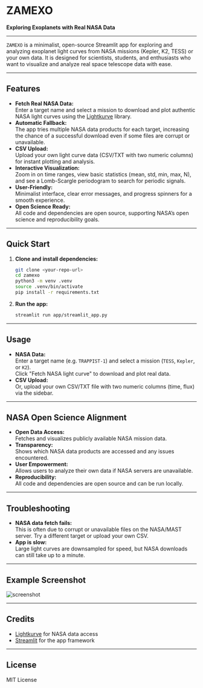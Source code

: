 # ZAMEXO

**Exploring Exoplanets with Real NASA Data**

---

`ZAMEXO` is a minimalist, open-source Streamlit app for exploring and analyzing exoplanet light curves from NASA missions (Kepler, K2, TESS) or your own data. It is designed for scientists, students, and enthusiasts who want to visualize and analyze real space telescope data with ease.

---

## Features

- **Fetch Real NASA Data:**  
  Enter a target name and select a mission to download and plot authentic NASA light curves using the [Lightkurve](https://docs.lightkurve.org/) library.
- **Automatic Fallback:**  
  The app tries multiple NASA data products for each target, increasing the chance of a successful download even if some files are corrupt or unavailable.
- **CSV Upload:**  
  Upload your own light curve data (CSV/TXT with two numeric columns) for instant plotting and analysis.
- **Interactive Visualization:**  
  Zoom in on time ranges, view basic statistics (mean, std, min, max, N), and see a Lomb-Scargle periodogram to search for periodic signals.
- **User-Friendly:**  
  Minimalist interface, clear error messages, and progress spinners for a smooth experience.
- **Open Science Ready:**  
  All code and dependencies are open source, supporting NASA’s open science and reproducibility goals.

---

## Quick Start

1. **Clone and install dependencies:**
    ```sh
    git clone <your-repo-url>
    cd zamexo
    python3 -m venv .venv
    source .venv/bin/activate
    pip install -r requirements.txt
    ```

2. **Run the app:**
    ```sh
    streamlit run app/streamlit_app.py
    ```

---

## Usage

- **NASA Data:**  
  Enter a target name (e.g. `TRAPPIST-1`) and select a mission (`TESS`, `Kepler`, or `K2`).  
  Click "Fetch NASA light curve" to download and plot real data.
- **CSV Upload:**  
  Or, upload your own CSV/TXT file with two numeric columns (time, flux) via the sidebar.

---

## NASA Open Science Alignment

- **Open Data Access:**  
  Fetches and visualizes publicly available NASA mission data.
- **Transparency:**  
  Shows which NASA data products are accessed and any issues encountered.
- **User Empowerment:**  
  Allows users to analyze their own data if NASA servers are unavailable.
- **Reproducibility:**  
  All code and dependencies are open source and can be run locally.

---

## Troubleshooting

- **NASA data fetch fails:**  
  This is often due to corrupt or unavailable files on the NASA/MAST server. Try a different target or upload your own CSV.
- **App is slow:**  
  Large light curves are downsampled for speed, but NASA downloads can still take up to a minute.

---

## Example Screenshot

![screenshot](docs/screenshot.png)
 <!-- Screenshots will be shared later -->

---

## Credits

- [Lightkurve](https://docs.lightkurve.org/) for NASA data access
- [Streamlit](https://streamlit.io/) for the app framework

---

## License

MIT License 
